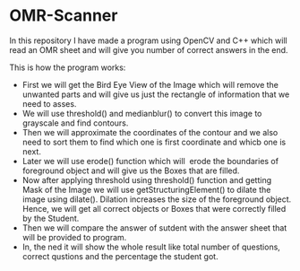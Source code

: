# OMR-Scanner
In this repository I have made a program using OpenCV and C++ which will read an OMR sheet and will give you number of correct answers in the end.

This is how the program works: 
   * First we will get the Bird Eye View of the Image which will remove the unwanted parts and will give us just the rectangle of information that we need to asses.
   * We will use threshold() and medianblur() to convert this image to grayscale and find contours.
   * Then we will approximate the coordinates of the contour and we also need to sort them to find which one is first coordinate and whicb one is next.
   * Later we will use erode() function which will  erode the boundaries of foreground object and will give us the Boxes that are filled.
   * Now after applying threshold using threshold() function and getting Mask of the Image we will use getStructuringElement() to dilate the image using dilate(). Dilation increases the size of the foreground object. Hence, we will get all correct objects or Boxes that were correctly filled by the Student.
   * Then we will compare the answer of sutdent with the answer sheet that will be provided to program. 
   * In, the ned it will show the whole result like total number of questions, correct qustions and the percentage the student got.
